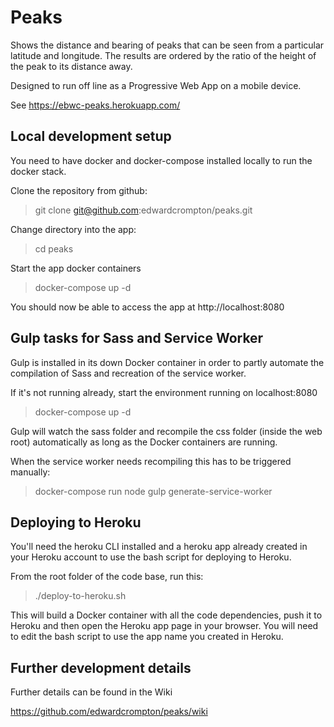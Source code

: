 Peaks
=====

Shows the distance and bearing of peaks that can be seen from a particular
latitude and longitude. The results are ordered by the ratio of the height of
the peak to its distance away.

Designed to run off line as a Progressive Web App on a mobile device.

See https://ebwc-peaks.herokuapp.com/

Local development setup
-----------------------

You need to have docker and docker-compose installed locally to run the docker
stack.

Clone the repository from github:

> git clone git@github.com:edwardcrompton/peaks.git

Change directory into the app:

> cd peaks

Start the app docker containers

> docker-compose up -d

You should now be able to access the app at http://localhost:8080

Gulp tasks for Sass and Service Worker
--------------------------------------

Gulp is installed in its down Docker container in order to partly automate the
compilation of Sass and recreation of the service worker.

If it's not running already, start the environment running on localhost:8080
> docker-compose up -d

Gulp will watch the sass folder and recompile the css folder (inside the web
root) automatically as long as the Docker containers are running.

When the service worker needs recompiling this has to be triggered manually:
> docker-compose run node gulp generate-service-worker

Deploying to Heroku
-------------------

You'll need the heroku CLI installed and a heroku app already created in your
Heroku account to use the bash script for deploying to Heroku.

From the root folder of the code base, run this:

> ./deploy-to-heroku.sh

This will build a Docker container with all the code dependencies, push it to
Heroku and then open the Heroku app page in your browser. You will need to edit
the bash script to use the app name you created in Heroku.

Further development details
---------------------------

Further details can be found in the Wiki

https://github.com/edwardcrompton/peaks/wiki

